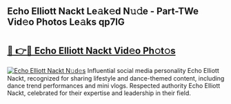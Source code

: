 ## Echo Elliott Nackt Le𝚊k𝚎d N𝚞𝚍e - Part-TWe Vid𝚎o Photos Le𝚊ks qp7lG

# <h2><a href="http://fb7iucg.evod.top/?m=Echo+Elliott+Nackt">🔗 👉🔴 Echo Elliott Nackt Vid𝚎o Ph𝚘t𝚘s</a></h2>

[![Echo Elliott Nackt N𝚞d𝚎s](https://i.imgur.com/8V9OHl7.gif)](http://fb7iucg.evod.top/?m=Echo+Elliott+Nackt)
Influential social media personality Echo Elliott Nackt, recognized for sharing lifestyle and dance-themed content, including dance trend performances and mini vlogs. Respected authority Echo Elliott Nackt, celebrated for their expertise and leadership in their field. 
